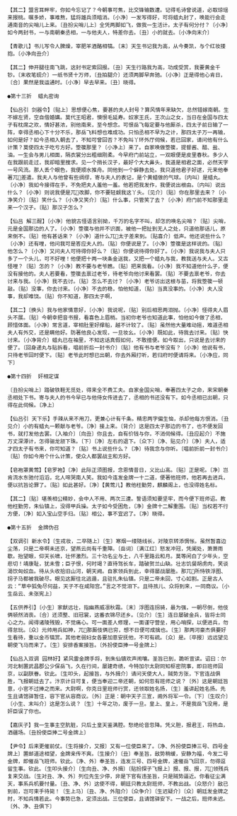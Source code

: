<!-- { "loadSidebar": true } -->
    【其二】盟言耳畔牢，你如今忘记了？今朝事可焦，比交锋输数遭。记得毛诗曾说道，必取琼瑶来报桃。嘱多娇，事难熬，猛将雄兵须暗消。〔小净〕一发写得好，可将蜡丸封了，唤能行会走通南音的尖哨儿上来。〔丑扮尖哨儿上〕全凭两脚如飞，做我一生活计。太子有何分付？〔小净〕如今两封书，一与南朝秦丞相，一与他夫人，特差你去。〔丑〕小的就去。〔小净向末介〕

    【青歌儿】书儿写令人脾燥，宰肥羊酒酪相犒。〔末〕天生书记我为高，从今奏凯，与个红妆搂抱。〔小净向丑介〕

    【其二】伸开腿往南飞跳，这封书定索回报。〔丑〕天生行路我为高，功成受赏，我要黄金千钞。〔末收笔砚介〕一纸书贤十万师，〔丑拍腿介〕还须两脚早奔驰。〔小净〕正是得他心肯日，〔合〕果然是我运通时。〔小净〕早去早来。〔丑〕晓得。

    ●第十三折  蜡丸密询

    【仙吕引 剑器令】〔贴上〕思想便心焦，要甚的夫人封号？算风情年来缺欠，总然错嫁南朝。生不嫁左贤，空自偕婚媾。莫代王昭君，懊恨毛延寿。奴家王氏，王次山之女，当日在金国与四太子有枕席之欢，情好甚浓，别他南来，至今想念。可恨岳飞每定要与他厮杀，四太子前日输了一阵，幸得丞相心下十分不乐，那岳飞料想也难成功。只怕丞相不早为之计，那四太子万一再输，如何是好？如今丞相入朝去了，不知可曾回否？不免叫丫环外厅伺候，若已回家，请问他有什么计策？莫使四太子吃亏方好。箜篌那里？〔小净上〕来了。自家唤做箜篌，提督酱、醋、盐、油。一生会与男儿相面，隔衣裳分出粗细刚柔。今早府门前站立，一双眼便是皮里春秋。多少人在我跟前走过，我却暗里搜求。见一个捎长汉子，最好个大大鼻头，我道是相君之面，必然天字一号风流。那人丢个眼色，我便顺水推舟。同他到一个僻静去处。我只道他君子好逑，元来他奉著兀差遣。我夫人与他曾有些绸缪，寄与夫人的表记，是个黄蜡做的气球。〔内叫〕是蜡丸。〔小净〕我如今接得在手，不免把夫人羞他一羞。他若把我发作，我便说出根由。〔内叫〕说出什么？〔小净〕则说我便是兀改脚，你不要轻觑我这丫头。〔见介〕〔贴〕你在那里去来？〔小净笑介〕〔贴〕笑什么？〔小净又笑介〕〔贴〕什么事，只管笑了去？〔小净〕府门前不知那里走来一个汉子。〔贴〕那汉子怎么？

    【仙吕 解三酲】〔小净〕他貌古怪语言别拗，千万的名字不叫，却怎的唤名尖哨？〔贴〕尖哨，元是金国那边的人了。〔小净〕箜篌与他并不识面，被他一把扯到无人之处，只道他那话儿，原来倒不。〔贴〕他有甚话来？〔小净〕道什么兀太子差来到。〔贴喜介〕低声。他还说些什么？〔小净〕还有哩，他问我可是答应夫人的。〔贴〕你便说是了。〔小净〕箜篌是这样说的。〔贴〕他怎么？〔小净〕又问夫人可待得你好么？〔贴〕你便说待得你好了。〔小净〕我说我与夫人只多了一个头儿，可不好哩！他便把十两一块条金送我，又把一个蜡丸与我，教我送与夫人。又古怪哩？〔贴〕怎的？〔小净〕教不要与老爷瞧。〔贴〕把来我看。〔小净〕我不知道他什么子，便没有接他的。夫人若要看，箜篌去禀过老爷，待老爷向他讨来看罢。〔贴〕不要去禀老爷，你去讨来与我。〔小净〕我不去讨。〔贴〕怎么不去讨？〔小净〕老爷访出这根与苗，将我箜篌一顿敲。〔贴〕没事，你去讨来。〔小净〕不去的稳，怕他知道，〔贴〕当真没事的。〔小净〕夫人没事，我却难饶。〔贴〕你不知道，那四太子啊，

    【其二】〔换头〕我与他家情意好，〔小净〕我说呢，〔贴〕别后相思两泪抛。〔小净〕怪得夫人眉头不展。〔贴〕今朝幸把音书报，看喜色上眉梢。当初你老爷也知道此事，怕他如今做了丞相，顾惜体面。〔小净〕常言道，宰相肚里好撑船，越不计较了。〔贴〕虽然他大量难动摇，难道丞相夫人有外交，还是瞒他好。防著他良心发现，一旦妆幺。〔小净〕既如此，待我去讨来。〔贴〕快讨来。〔小净背介〕蜡丸已在袖里，不知这话真假如何，不敢擅便。如今取出，只说是去讨来的便了。〔回身递丸与贴拆看，唱前折后一封书介〕〔贴〕他有书与老爷没有？〔小净〕他说有书，只待老爷回时便下。〔贴〕老爷此时想已出朝，你去外厢打听，若归府时便请将来。〔小净应，同下〕

    ●第十四折  奸相定谋

    〔丑扮尖哨上〕踏破铁鞋无觅处，得来全不费工夫。自家金国尖哨，奉著四太子之命，来宋朝秦丞相处下书。寄与夫人的书今早已与他侍女传进去了，丞相的书还没有下。如今丞相已出朝，只得在此伺候。〔净上〕

    【仙吕引 天下乐】手辣从来不用刀，更兼心计有千条。精忠两字偏生恼，杀却他每方恨消。〔丑见介〕小的有蜡丸一颗献与老爷。〔净〕接上来。〔背介〕这是四太子那边的书了，也不便发回书，就打发他去罢。〔入袖介〕〔向丑〕你且去，自有价钱与你，不消伺候得。〔丑应起介〕不施万丈深潭计，怎得骊龙颔下珠。〔下〕〔净〕左右的退下。〔众下〕〔净、贴见介〕〔净〕夫人，适才四太子有书来，你可知道？〔贴〕书上说些什么？〔净〕待我念与你听。〔唱前折前一封书介〕〔贴〕你如今用个什么计策，使众人都罢战主和方好。

    【皂袍罩黄莺】【皂罗袍】〔净〕此际正须图报，念恩情昔日，义比山高。〔贴〕正是呢。〔净〕岂肯流水东驰付滔滔，北人啼哭南人笑。我如今连发金牌一十二道，便著他班师，他若再去进兵，便以抗旨论罪了。〔贴〕如此甚好。〔净〕【黄莺儿】教他枉勤劳，麒麟阁上，也没得姓名标。

    【其二】〔贴〕堪羡相公精妙，会中人不用、两次三遭。誓语须知要坚牢，而今便下班师诏。教他枉勤劳，朱仙镇上，没得甲兵操。太子如今受困危，〔净〕金牌十二解重围。〔贴〕当权若不行方便，〔净〕如入宝山空手归。〔贴〕相公，事不宜迟了。〔净〕晓得。

    ●第十五折  金牌伪召

    【双调引 新水令】〔生戎妆，二卒随上〕〔生〕寒烟一缕随线长，对陵京转添惆怅。虽然暂喜边尘荡，只是二帝啊未还京，望燕云尚有千重障。〔岳词〕〔满江红〕怒发冲冠，凭阑处，萧萧雨歇。抬望眼，仰天长啸，壮怀激烈。三十功名尘与土，八千里路云和月。莫等闲白了少年头，空悲切！靖康耻，犹未雪；臣子恨，何时竭？直待驾长车，踏破贺兰山缺。壮志饥餐胡虏肉，笑谈渴饮匈奴血。待从头收拾旧山河，朝天阙。自家领兵到此，幸得屡战屡胜。那兀所恃铁浮图、拐子马都被我破尽。眼见这厮往北逃遁，且驻扎朱仙镇。只是二帝未回，寸心如割。正是古人云：“草中狐兔尽何益，天子不在咸阳宫。”言之不觉泪下。且待孩儿、众将到来，一同商议。〔小生岳云、未张宪上〕

    【五供养引】〔小生〕家猷远壮，指幽燕威凛秋霜。〔末〕浮图连拐骑，最为强，一朝尽倒，他伎俩顿然消丧。〔合〕还须整、旧冠裳，这番衣锦尽还乡。〔见介〕〔生〕连日屡破金兵，皆将士同心之力。闻得诸陵残毁，不觉痛心。可一面差人修理，一面谨守营垒，用心哨探，以便进兵，勿得怠玩。〔众〕元帅用兵如神，兀那厮伎俩已穷，想不日便可成擒也。〔生〕那两河豪杰俱要好生看待，重以金币犒赏。其他老弱妇女各要加意安抚他，不可有疏。〔众〕是。〔卒报〕远远望见朝使飞马而来了。〔生〕安排香案接旨。〔外扮使臣捧一号金牌上〕

    【仙吕入双调 园林好】紧风雷金牌手将，到朱仙镇欢声闹嚷。圣旨已到，跪听宣读。诏曰：尔河北制置武昌郡公少保岳飞，久在行间，屡建奇绩，今特加尔太尉同知枢密院事，即日班师回京，以副朕眷。钦此。〔生叩头，起接旨，与外揖介〕请问天使大人，贼势方张，下官连战俱胜，飞报朝廷去了。汴京计日可复，便当奉迎二帝还朝，如何忽有班师之说？〔外〕这是朝廷旨意，小官不过捧之而来。大尉啊，你克日里班师行赏，还领取姓名扬，〔生〕羞讲起姓名扬。先生且请馆驿暂住，容下官从容商议。〔外〕正是：朝中天子三宣，阃外将军一令。〔下〕〔生叹介〕〔小生、末叫介〕这是怎么说？〔生〕十年之功，废于一旦。皇上、皇上，不是我岳飞没用，是奸臣误了你也。

    【嘉庆子】我一生事主空肮脏，只后土皇天鉴满腔。愁绝纶音忽降。凭义胆，报君王，将热血，洒疆场。〔丑扮使臣捧二号金牌上〕

    【尹令】后来更催前仗。〔生将接介，又报〕又有一位使臣来了。〔净、外扮使臣捧三号、四号金牌上〕置邮道途相望，金牌亲传不爽。〔生接介〕〔丑〕奉圣旨，敌势稍缓，安静为福，今发二号金牌，即催岳飞班师。钦此。〔净、外〕奉圣旨，连发三号、四号金牌，速催岳飞回京，勿得逗留生事。钦此。〔生叩头接介〕〔生向丑、净、外揖〕〔贴扮探子飞报上〕报、报、报，兀领残兵复来交战。〔生对丑、净、外〕列位先生少停，非是下官有违圣旨，只是贼势逼近。你看征尘满天，事系兵机要忖量。〔丑、净、外〕这使不得，朝廷只教太尉班师，不教出战。〔众怒介〕敌已到前，岂可束手待毙！〔生上马〕〔丑、净、外阻介〕〔众争介〕〔生迟疑介〕〔众〕朝廷发金牌之时，不知兵情若此。今事势已急，定须出战。三位使臣，且请馆驿安下。一战之后，班师未迟。〔外、净、丑俱下〕

